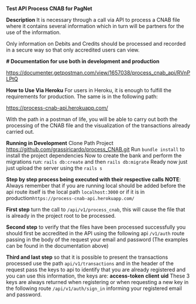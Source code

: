 **Test API Process CNAB for PagNet**

**Description**
It is necessary through a call via API to process a CNAB file where it contains several information which in turn will be partners for the use of the information.

Only information on Debits and Credits should be processed and recorded in a secure way so that only accredited users can view.

**# Documentation for use both in development and production**

https://documenter.getpostman.com/view/1657038/process_cnab_api/RVnPLPtQ

**How to Use Via Heroku**
For users in Heroku, it is enough to fulfill the requirements for production. The same is in the following path:

https://process-cnab-api.herokuapp.com/

With the path in a postman of life, you will be able to carry out both the processing of the CNAB file and the visualization of the transactions already carried out.

**Running in Development**
Clone Path Project https://github.com/grassiricardo/process_CNAB.git
Run `bundle install` to install the project dependencies
Now to create the bank and perform the migrations run:
`rails db:create` and then `rails db:migrate`
Ready now just just upload the server using the `rails s`

**Step by step process being executed with their respective calls**
**NOTE**: Always remember that if you are running local should be added before the api route itself is the local path `localhost:3000` or if it is in production`https://process-cnab-api.herokuapp.com/`

**First step** turn the call to `/api/v1/process_cnab`, this will cause the file that is already in the project root to be processed.

**Second step** to verify that the files have been processed successfully you should first be accredited in the API using the following api `/v1/auth` route passing in the body of the request your email and password (The examples can be found in the documentation above)

**Third and last step** so that it is possible to present the transactions processed use the path `api/v1/transactions` and in the header of the request pass the keys to api to identify that you are already registered and you can use this information, the keys are:
**access-token**
**client**
**uid**
These 3 keys are always returned when registering or when requesting a new key in the following route `/api/v1/auth/sign_in` informing your registered email and password.
